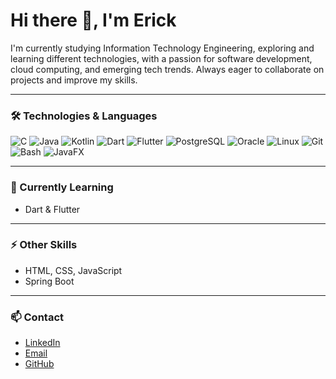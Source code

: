 # Hi there 👋, I'm Erick

I'm currently studying Information Technology Engineering, exploring and learning different technologies, with a passion for software development, cloud computing, and emerging tech trends. Always eager to collaborate on projects and improve my skills.

---

### 🛠️ Technologies & Languages
![C](http://img.shields.io/badge/-C-A8B9CC?style=flat-square&logo=c&logoColor=ffffff)
![Java](http://img.shields.io/badge/-Java-5B4638?style=flat-square&logo=java&logoColor=ffffff)
![Kotlin](https://img.shields.io/badge/-Kotlin-0095D5?style=flat-square&logo=kotlin&logoColor=ffffff)
![Dart](https://img.shields.io/badge/-Dart-0175C2?style=flat-square&logo=dart&logoColor=ffffff)
![Flutter](https://img.shields.io/badge/-Flutter-02569B?style=flat-square&logo=flutter&logoColor=ffffff)
![PostgreSQL](https://img.shields.io/badge/-PostgreSQL-316192?style=flat-square&logo=postgresql&logoColor=ffffff)
![Oracle](https://img.shields.io/badge/-Oracle-F80000?style=flat-square&logo=oracle&logoColor=ffffff)
![Linux](https://img.shields.io/badge/-Linux-FCC624?style=flat-square&logo=linux&logoColor=000000)
![Git](https://img.shields.io/badge/-Git-F05032?style=flat-square&logo=git&logoColor=ffffff)
![Bash](https://img.shields.io/badge/-Bash-4EAA25?style=flat-square&logo=gnu-bash&logoColor=ffffff)
![JavaFX](https://img.shields.io/badge/-JavaFX-0078D7?style=flat-square&logo=java&logoColor=ffffff)

---

### 🌱 Currently Learning
- Dart & Flutter

---

### ⚡ Other Skills
- HTML, CSS, JavaScript 
- Spring Boot 

---

### 📫 Contact
- [LinkedIn](https://www.linkedin.com/in/tu-linkedin)
- [Email](mailto:tuemail@example.com)
- [GitHub](https://github.com/tu-usuario)
